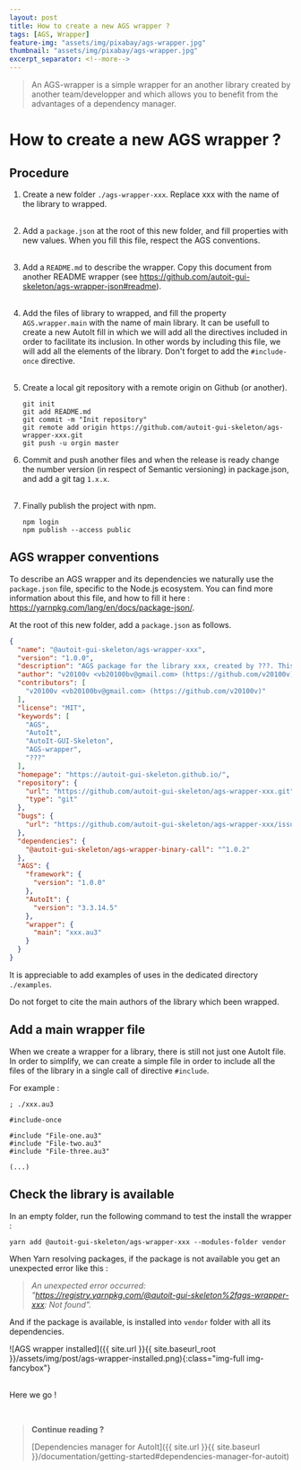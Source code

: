 ```yaml
---
layout: post
title: How to create a new AGS wrapper ?
tags: [AGS, Wrapper]
feature-img: "assets/img/pixabay/ags-wrapper.jpg"
thumbnail: "assets/img/pixabay/ags-wrapper.jpg"
excerpt_separator: <!--more-->
---
```


> An AGS-wrapper is a simple wrapper for an another library created by another team/developper and which allows you to benefit from the advantages of a dependency manager.

<!--more-->


# How to create a new AGS wrapper ?

## Procedure

1. Create a new folder `./ags-wrapper-xxx`. Replace xxx with the name of the library to wrapped.<br/><br/>

2. Add a `package.json` at the root of this new folder, and fill properties with new values. When you fill this file, respect the AGS conventions.<br/><br/>

3. Add a `README.md` to describe the wrapper. Copy this document from another README wrapper (see https://github.com/autoit-gui-skeleton/ags-wrapper-json#readme).<br/><br/>

4. Add the files of library to wrapped, and fill the property `AGS.wrapper.main` with the name of main library. It can be usefull to create a new AutoIt fill in which we will add all the directives included in order to facilitate its inclusion. In other words by including this file, we will add all the elements of the library. Don't forget to add the `#include-once` directive.<br/><br/>

5. Create a local git repository with a remote origin on Github (or another).
    ```
    git init
    git add README.md
    git commit -m "Init repository"
    git remote add origin https://github.com/autoit-gui-skeleton/ags-wrapper-xxx.git
    git push -u orgin master
    ```

6. Commit and push another files and when the release is ready change the number version (in respect of Semantic versioning) in package.json, and add a git tag `1.x.x`.<br/><br/>

7. Finally publish the project with npm.
    ```
    npm login
    npm publish --access public
    ```

## AGS wrapper conventions

To describe an AGS wrapper and its dependencies we naturally use the `package.json` file, specific to the Node.js ecosystem. You can find more information about this file, and how to fill it here : https://yarnpkg.com/lang/en/docs/package-json/.

At the root of this new folder, add a `package.json` as follows.

```json
{
  "name": "@autoit-gui-skeleton/ags-wrapper-xxx",
  "version": "1.0.0",
  "description": "AGS package for the library xxx, created by ???. This library provides features to ...",
  "author": "v20100v <vb20100bv@gmail.com> (https://github.com/v20100v)",
  "contributors": [
    "v20100v <vb20100bv@gmail.com> (https://github.com/v20100v)"
  ],
  "license": "MIT",
  "keywords": [
    "AGS",
    "AutoIt",
    "AutoIt-GUI-Skeleton",
    "AGS-wrapper",
    "???"
  ],
  "homepage": "https://autoit-gui-skeleton.github.io/",
  "repository": {
    "url": "https://github.com/autoit-gui-skeleton/ags-wrapper-xxx.git",
    "type": "git"
  },
  "bugs": {
    "url": "https://github.com/autoit-gui-skeleton/ags-wrapper-xxx/issues"
  },
  "dependencies": {
    "@autoit-gui-skeleton/ags-wrapper-binary-call": "^1.0.2"
  },
  "AGS": {
    "framework": {
      "version": "1.0.0"
    },
    "AutoIt": {
      "version": "3.3.14.5"
    },
    "wrapper": {
      "main": "xxx.au3"
    }
  }
}
```

It is appreciable to add examples of uses in the dedicated directory `./examples`.

Do not forget to cite the main authors of the library which been wrapped.


## Add a main wrapper file

When we create a wrapper for a library, there is still not just one AutoIt file. In order to simplify, we can create a simple file in order to include all the files of the library in a single call of directive `#include`.

For example :

```autoit
; ./xxx.au3

#include-once

#include "File-one.au3"
#include "File-two.au3"
#include "File-three.au3"

(...)
```

## Check the library is available

In an empty folder, run the following command to test the install the wrapper :

```
yarn add @autoit-gui-skeleton/ags-wrapper-xxx --modules-folder vendor
```

When Yarn resolving packages, if the package is not available you get an unexpected error like this :

> *An unexpected error occurred: "https://registry.yarnpkg.com/@autoit-gui-skeleton%2fags-wrapper-xxx: Not found".*

And if the package is available, is installed into `vendor` folder with all its dependencies.

![AGS wrapper installed]({{ site.url }}{{ site.baseurl_root }}/assets/img/post/ags-wrapper-installed.png){:class="img-full img-fancybox"}<br/><br/>


Here we go !


<br/>

> **Continue reading ?**
>
> [Dependencies manager for AutoIt]({{ site.url }}{{ site.baseurl }}/documentation/getting-started#dependencies-manager-for-autoit)
